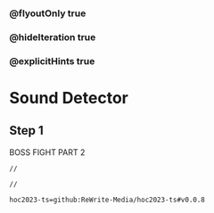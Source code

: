 ### @flyoutOnly true
### @hideIteration true
### @explicitHints true

# Sound Detector

## Step 1
BOSS FIGHT PART 2

```ghost
//
```
```template
//
```

```package
hoc2023-ts=github:ReWrite-Media/hoc2023-ts#v0.0.8
```